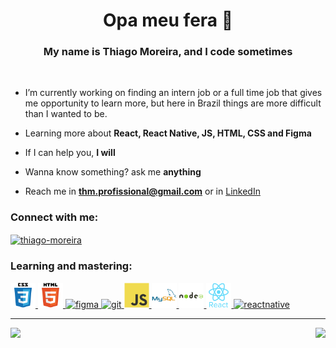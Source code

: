 <h1 align="center">Opa meu fera 🦐</h1>

<h3 align="center">My name is Thiago Moreira, and I code sometimes</h3>

</br> 

- I’m currently working on finding an intern job or a full time job that gives me opportunity to learn more, but here in Brazil things are more difficult than I wanted to be.

- Learning more about **React, React Native, JS, HTML, CSS and Figma**

- If I can help you, **I will**

- Wanna know something? ask me **anything**

- Reach me in **thm.profissional@gmail.com** or in <a href="https://linkedin.com/in/engthm" target="_blank">LinkedIn</a>
  
<h3 align="left">Connect with me:</h3>

<p 
   align="left">
  <a 
   href="https://www.linkedin.com/in/engthm/" target="blank"><img align="center" src="https://cdn-icons-png.flaticon.com/512/174/174857.png" alt="thiago-moreira" height="30" width="30" />
  </a>
</p>

<h3 align="left">Learning and mastering:</h3>

<p align="left"> 
  <a href="https://www.w3schools.com/css/" target="_blank"> <img src="https://raw.githubusercontent.com/devicons/devicon/master/icons/css3/css3-original-wordmark.svg" alt="css3" width="40" height="40"/> </a> 
  <a href="https://www.w3.org/html/" target="_blank"> <img src="https://raw.githubusercontent.com/devicons/devicon/master/icons/html5/html5-original-wordmark.svg" alt="html5" width="40" height="40"/> </a> 
  <a href="https://www.figma.com/" target="_blank"> <img src="https://www.vectorlogo.zone/logos/figma/figma-icon.svg" alt="figma" width="40" height="40"/> </a> 
  <a href="https://git-scm.com/" target="_blank"> <img src="https://www.vectorlogo.zone/logos/git-scm/git-scm-icon.svg" alt="git" width="40" height="40"/> </a> 
  <a href="https://developer.mozilla.org/en-US/docs/Web/JavaScript" target="_blank"> <img src="https://raw.githubusercontent.com/devicons/devicon/master/icons/javascript/javascript-original.svg" alt="javascript" width="40" height="40"/> </a> 
  <a href="https://www.mysql.com/" target="_blank"> <img src="https://raw.githubusercontent.com/devicons/devicon/master/icons/mysql/mysql-original-wordmark.svg" alt="mysql" width="40" height="40"/> </a> 
  <a href="https://nodejs.org" target="_blank"> <img src="https://raw.githubusercontent.com/devicons/devicon/master/icons/nodejs/nodejs-original-wordmark.svg" alt="nodejs" width="40" height="40"/> </a> 
  <a href="https://reactjs.org/" target="_blank"> <img src="https://raw.githubusercontent.com/devicons/devicon/master/icons/react/react-original-wordmark.svg" alt="react" width="40" height="40"/> </a> 
  <a href="https://reactnative.dev/" target="_blank"> <img src="https://reactnative.dev/img/header_logo.svg" alt="reactnative" width="40" height="40"/> </a>

<hr>

<img align="left" widht="45%" src="https://github-readme-stats.vercel.app/api/top-langs?username=Feurrado&show_icons=true&locale=en&layout=compact" />

<img align="right" widht="45%" src="https://github-readme-stats.vercel.app/api?username=Feurrado&show_icons=true&theme=tokyonight" />


